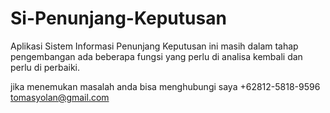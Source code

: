 # Si-Penunjang-Keputusan
Aplikasi Sistem Informasi Penunjang Keputusan
ini masih dalam tahap pengembangan ada beberapa fungsi yang perlu di analisa kembali dan perlu di perbaiki.

jika menemukan masalah anda bisa menghubungi saya
+62812-5818-9596
tomasyolan@gmail.com
